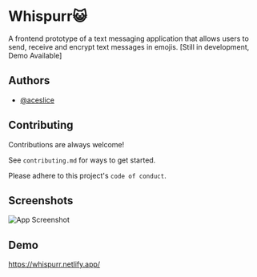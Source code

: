 
# Whispurr😺

A frontend prototype of a text messaging application that allows users to send, receive and encrypt text messages in emojis. 
[Still in development, Demo Available]


## Authors

- [@aceslice](https://www.github.com/aceslice)


## Contributing

Contributions are always welcome!

See `contributing.md` for ways to get started.

Please adhere to this project's `code of conduct`.


## Screenshots

![App Screenshot](https://pbs.twimg.com/media/FzeObaMWwAA46dN?format=jpg&name=large)



## Demo

https://whispurr.netlify.app/

